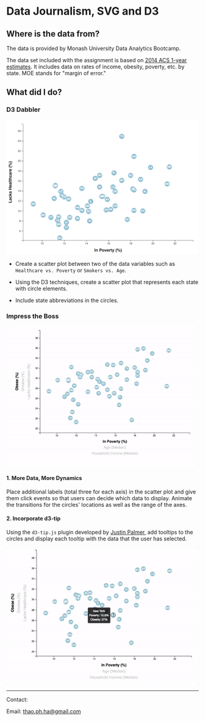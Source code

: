 # Data Journalism, SVG and D3

## Where is the data from?

The data is provided by Monash University Data Analytics Bootcamp.

The data set included with the assignment is based on [2014 ACS 1-year estimates](https://factfinder.census.gov/faces/nav/jsf/pages/searchresults.xhtml). It includes data on rates of income, obesity, poverty, etc. by state. MOE stands for "margin of error."

## What did I do?

### D3 Dabbler

![4-scatter](Images/4-scatter.jpg)

* Create a scatter plot between two of the data variables such as `Healthcare vs. Poverty` or `Smokers vs. Age`.

* Using the D3 techniques, create a scatter plot that represents each state with circle elements.

* Include state abbreviations in the circles.

### Impress the Boss

![7-animated-scatter](Images/7-animated-scatter.gif)

#### 1. More Data, More Dynamics

Place additional labels (total three for each axis) in the scatter plot and give them click events so that users can decide which data to display. Animate the transitions for the circles' locations as well as the range of the axes.

#### 2. Incorporate d3-tip

Using the `d3-tip.js` plugin developed by [Justin Palmer](https://github.com/Caged), add tooltips to the circles and display each tooltip with the data that the user has selected.

![8-tooltip](Images/8-tooltip.gif)

- - -

Contact:

Email: thao.ph.ha@gmail.com
